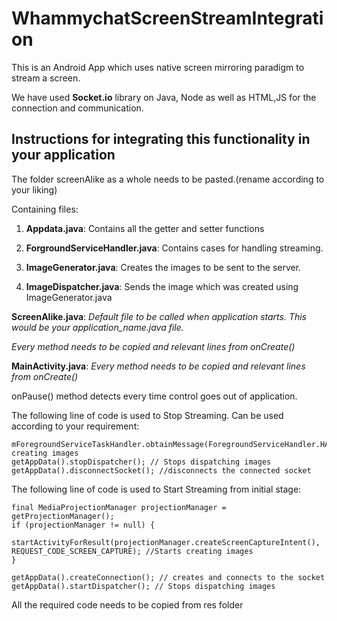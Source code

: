 # WhammychatScreenStreamIntegration
This is an Android App which uses native screen mirroring paradigm to stream a screen. 

We have used **Socket.io** library on Java, Node as well as HTML,JS for the connection and communication.

## Instructions for integrating this functionality in your application
The folder screenAlike as a whole needs to be pasted.(rename according to your liking)

Containing files:

1. **Appdata.java**: Contains all the getter and setter functions

2. **ForgroundServiceHandler.java**: Contains cases for handling streaming.

3. **ImageGenerator.java**: Creates the images to be sent to the server.

4. **ImageDispatcher.java**: Sends the image which was created using ImageGenerator.java



**ScreenAlike.java**:  *Default file to be called when application starts. This would be your application_name.java file.*

*Every method needs to be copied and relevant lines from onCreate()*

**MainActivity.java**:  *Every method needs to be copied and relevant lines from onCreate()*

onPause() method detects every time control goes out of application.

The following line of code is used to Stop Streaming. Can be used according to your requirement:
```
mForegroundServiceTaskHandler.obtainMessage(ForegroundServiceHandler.HANDLER_STOP_STREAMING).sendToTarget()//Stops creating images
getAppData().stopDispatcher(); // Stops dispatching images
getAppData().disconnectSocket(); //disconnects the connected socket
```

The following line of code is used to Start Streaming from initial stage:
```
final MediaProjectionManager projectionManager = getProjectionManager();
if (projectionManager != null) {
	startActivityForResult(projectionManager.createScreenCaptureIntent(), REQUEST_CODE_SCREEN_CAPTURE); //Starts creating images
}
```

```
getAppData().createConnection(); // creates and connects to the socket
getAppData().startDispatcher(); // Stops dispatching images
```

All the required code needs to be copied from res folder

